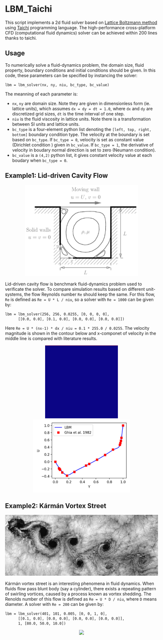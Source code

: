 # LBM_Taichi

This script implements a 2d fluid solver based on [Lattice Boltzmann method](https://en.wikipedia.org/wiki/Lattice_Boltzmann_methods) using [Taichi](https://github.com/taichi-dev/taichi) programming language. The high-performance cross-platform CFD (computational fluid dynamics) solver can be achieved within 200 lines thanks to taichi.


## Usage
To numerically solve a fluid-dynamics problem, the domain size, fluid property, boundary conditions and initial conditions should be given. In this code, these parameters can be specified by instancing the solver:
```
lbm = lbm_solver(nx, ny, niu, bc_type, bc_value)
```
The meanning of each parameter is:
- ``nx``, ``ny`` are domain size. Note they are given in dimensionless form (ie. lattice units), which assumes ``dx = dy = dt = 1.0``, where ``dx`` and ``dy`` are discretized grid sizes, ``dt`` is the time interval of one step.
- ``niu`` is the fluid viscosity in lattice units. Note there is a transformation between SI units and lattice units.
- ``bc_type`` is a four-element python list denoting the ``[left, top, right, bottom]`` boundary condition type. The velocity at the boundary is set based on ``bc_type``. If ``bc_type = 0``, velocity is set as constant value (Dirichlet condition ) given in ``bc_value``. If ``bc_type = 1``, the derivative of velocity in boudary normal direction is set to zero (Neumann condition).
- ``bc_value`` is a ``(4,2)`` python list, it gives constant velocity value at each boudary when ``bc_type = 0``.

## Example1: Lid-driven Cavity Flow
<div align="center">
<img src="https://raw.githubusercontent.com/hietwll/common_files/master/graphics/lbm_taichi/LidDrivenCavity.png" height="300px">
</div>

Lid-driven cavity flow is benchmark fluid-dynamics problem used to verificate the solver. To compare simulation results based on different unit-systems, the flow Reynolds number ``Re`` should keep the same. For this flow, ``Re`` is defined as ``Re = U * L / niu``, so a solver with `` Re = 1000 `` can be given by:
```
lbm = lbm_solver(256, 256, 0.0255, [0, 0, 0, 0], 
      [[0.0, 0.0], [0.1, 0.0], [0.0, 0.0], [0.0, 0.0]])
```
Here ``Re = U * (nx-1) * dx / niu = 0.1 * 255.0 / 0.0255``. The velocity magnitude is shown in the contour below and x-componet of velocity in the middle line is compared with literature results.

<div align="center">
<img src="https://raw.githubusercontent.com/hietwll/common_files/master/graphics/lbm_taichi/lid.gif" height="240px"> <img src="https://raw.githubusercontent.com/hietwll/common_files/master/graphics/lbm_taichi/lid_validation.png" height="240px">
</div>

## Example2: Kármán Vortex Street
<div align="center">
<img src="https://raw.githubusercontent.com/hietwll/common_files/master/graphics/lbm_taichi/VortexStreet.jpg" height="200px">
</div>

Kármán vortex street is an interesting phenomena in fluid dynamics. When fluids flow pass blunt body (say a cylinder), there exists a repeating pattern of swirling vortices, caused by a process known as vortex shedding. The Renolds number of this flow is defined as ``Re = U * D / niu``, where ``D`` means diameter. A solver with ``Re = 200`` can be given by:
```
lbm = lbm_solver(401, 101, 0.005, [0, 0, 1, 0],
      [[0.1, 0.0], [0.0, 0.0], [0.0, 0.0], [0.0, 0.0]],
      1, [80.0, 50.0, 10.0])
```

<div align="center">
<img src="https://raw.githubusercontent.com/hietwll/common_files/master/graphics/lbm_taichi/karman.gif" height="150px">
</div>

